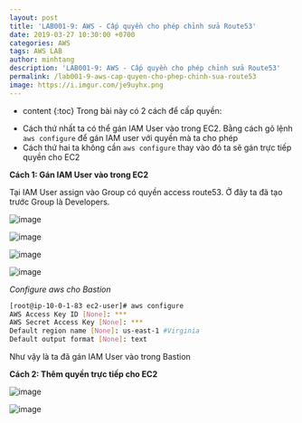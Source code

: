 ```yaml
---
layout: post
title: 'LAB001-9: AWS - Cấp quyền cho phép chỉnh sửa Route53'
date: 2019-03-27 10:30:00 +0700
categories: AWS
tags: AWS LAB
author: minhtang
description: 'LAB001-9: AWS - Cấp quyền cho phép chỉnh sửa Route53'
permalink: /lab001-9-aws-cap-quyen-cho-phep-chinh-sua-route53
image: https://i.imgur.com/je9uyhx.png
---
```


* content
{:toc}
Trong bài này có 2 cách để cấp quyền:
- Cách thứ nhất ta có thể gán IAM User vào trong EC2. Bằng cách gõ lệnh `aws configure` để gán IAM user với quyền mà ta cho phép
- Cách thứ hai ta không cần `aws configure` thay vào đó ta sẽ gán trực tiếp quyền cho EC2




**Cách 1: Gán IAM User vào trong EC2**

Tại IAM User assign vào Group có quyền access route53. Ở đây ta đã tạo trước Group là Developers.

![image](https://user-images.githubusercontent.com/27756008/54733501-8f3c0e00-4bcc-11e9-8c4c-c5a3646b6a0f.png)

![image](https://user-images.githubusercontent.com/27756008/54733507-97944900-4bcc-11e9-8252-83fa2003856f.png)

![image](https://user-images.githubusercontent.com/27756008/54733528-ada20980-4bcc-11e9-8d55-b466912be334.png)

![image](https://user-images.githubusercontent.com/27756008/54733535-b397ea80-4bcc-11e9-9ab0-d6cd615b9ddf.png)


*Configure aws cho Bastion*
```bash
[root@ip-10-0-1-83 ec2-user]# aws configure
AWS Access Key ID [None]: ***
AWS Secret Access Key [None]: ***
Default region name [None]: us-east-1 #Virginia
Default output format [None]: text
```
Như vậy là ta đã gán IAM User vào trong Bastion


**Cách 2: Thêm quyền trực tiếp cho EC2**

![image](https://user-images.githubusercontent.com/27756008/55050070-7bd3eb80-5081-11e9-8f6d-165828364a79.png)

![image](https://user-images.githubusercontent.com/27756008/55050107-94dc9c80-5081-11e9-9bcb-3974339dab90.png)

